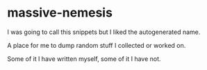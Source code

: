 massive-nemesis
===============

I was going to call this snippets but I liked the autogenerated name.

A place for me to dump random stuff I collected or worked on.

Some of it I have written myself, some of it I have not.
